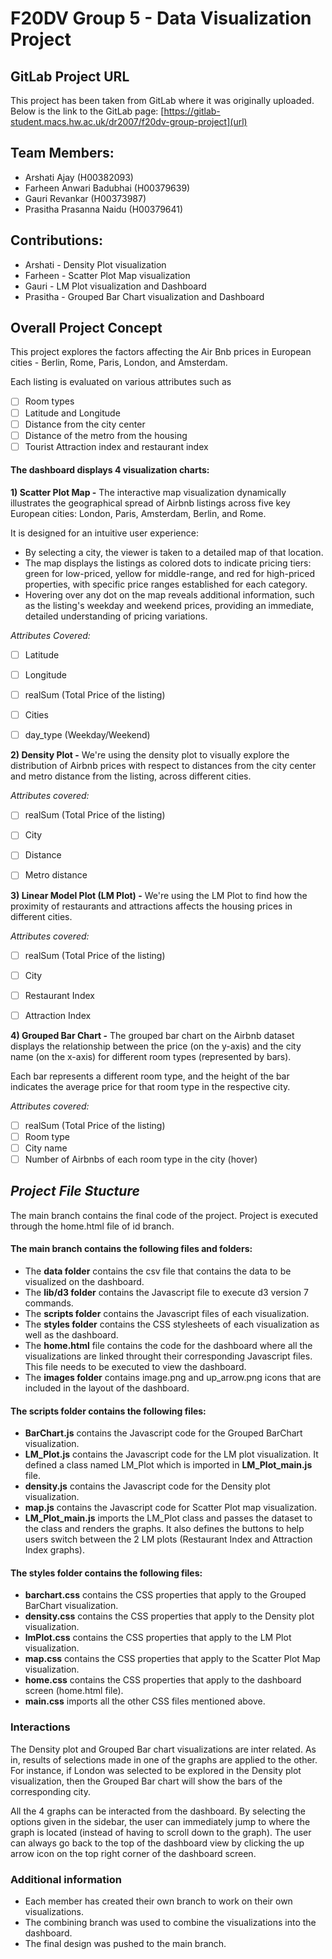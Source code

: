 # F20DV Group 5 - Data Visualization Project

## GitLab Project URL
This project has been taken from GitLab where it was originally uploaded. Below is the link to the GitLab page:
[https://gitlab-student.macs.hw.ac.uk/dr2007/f20dv-group-project](url)

## **Team Members:**
- Arshati Ajay (H00382093)
- Farheen Anwari Badubhai (H00379639)
- Gauri Revankar (H00373987)
- Prasitha Prasanna Naidu (H00379641)

## **Contributions:**
- Arshati - Density Plot visualization
- Farheen - Scatter Plot Map visualization
- Gauri - LM Plot visualization and Dashboard
- Prasitha - Grouped Bar Chart visualization and Dashboard

## **Overall Project Concept**

This project explores the factors affecting the Air Bnb prices in European cities - Berlin, Rome, Paris, London, and Amsterdam.

Each listing is evaluated on various attributes such as 
- [ ] Room types
- [ ] Latitude and Longitude
- [ ] Distance from the city center
- [ ] Distance of the metro from the housing
- [ ] Tourist Attraction index and restaurant index

#### The dashboard displays 4 visualization charts:

**1) Scatter Plot Map -**
The interactive map visualization dynamically illustrates the geographical spread of Airbnb listings across five key European cities: London, Paris, Amsterdam, Berlin, and Rome. 

It is designed for an intuitive user experience:
- By selecting a city, the viewer is taken to a detailed map of that location.
- The map displays the listings as colored dots to indicate pricing tiers: green for low-priced, yellow for middle-range, and red for high-priced properties, with specific price ranges established for each category.
- Hovering over any dot on the map reveals additional information, such as the listing's weekday and weekend prices, providing an immediate, detailed understanding of pricing variations.

_Attributes Covered:_
- [ ] Latitude
- [ ] Longitude
- [ ] realSum (Total Price of the listing)
- [ ] Cities
- [ ] day_type (Weekday/Weekend)


**2) Density Plot -**
We're using the density plot to visually explore the distribution of Airbnb prices with respect to distances from the city center and metro distance from the listing, across different cities.

_Attributes covered:_
- [ ] realSum (Total Price of the listing)
- [ ] City
- [ ] Distance
- [ ] Metro distance


**3) Linear Model Plot (LM Plot) -**
We're using the LM Plot to find how the proximity of restaurants and attractions affects the housing prices in different cities. 

_Attributes covered:_
- [ ] realSum (Total Price of the listing)
- [ ] City
- [ ] Restaurant Index
- [ ] Attraction Index


**4) Grouped Bar Chart -**
The grouped bar chart on the Airbnb dataset displays the relationship between the price (on the y-axis) and the city name (on the x-axis) for different room types (represented by bars). 

Each bar represents a different room type, and the height of the bar indicates the average price for that room type in the respective city.

_Attributes covered:_
- [ ] realSum (Total Price of the listing)
- [ ] Room type
- [ ] City name
- [ ] Number of Airbnbs of each room type in the city (hover)

## _**Project File Stucture**_

The main branch contains the final code of the project. Project is executed through the home.html file of id branch.

#### The main branch contains the following files and folders:
- The **data folder** contains the csv file that contains the data to be visualized on the dashboard.
- The **lib/d3 folder** contains the Javascript file to execute d3 version 7 commands. 
- The **scripts folder** contains the Javascript files of each visualization.
- The **styles folder** contains the CSS stylesheets of each visualization as well as the dashboard. 
- The **home.html** file contains the code for the dashboard where all the visualizations are linked throught their corresponding Javascript files. This file needs to be executed to view the dashboard.
- The **images folder** contains image.png and up_arrow.png icons that are included in the layout of the dashboard.

#### The scripts folder contains the following files:
- **BarChart.js** contains the Javascript code for the Grouped BarChart visualization.  
- **LM_Plot.js** contains the Javascript code for the LM plot visualization. It defined a class named LM_Plot which is imported in **LM_Plot_main.js** file.
- **density.js** contains the Javascript code for the Density plot visualization.
- **map.js** contains the Javascript code for Scatter Plot map visualization.
- **LM_Plot_main.js** imports the LM_Plot class and passes the dataset to the class and renders the graphs. It also defines the buttons to help users switch between the 2 LM plots (Restaurant Index and Attraction Index graphs).

#### The styles folder contains the following files:
- **barchart.css** contains the CSS  properties that apply to the Grouped BarChart visualization.
- **density.css** contains the CSS  properties that apply to the Density plot visualization.
- **lmPlot.css** contains the CSS  properties that apply to the LM Plot visualization.
- **map.css** contains the CSS  properties that apply to the Scatter Plot Map visualization.
- **home.css** contains the CSS  properties that apply to the dashboard screen (home.html file).
- **main.css** imports all the other CSS  files mentioned above.

### Interactions
The Density plot and Grouped Bar chart visualizations are inter related. As in, results of selections made in one of the graphs are applied to the other. For instance, if London was selected to be explored in the Density plot visualization, then the Grouped Bar chart will show the bars of the corresponding city. 

All the 4 graphs can be interacted from the dashboard. By selecting the options given in the sidebar, the user can immediately jump to where the graph is located (instead of having to scroll down to the graph). The user can always go back to the top of the dashboard view by clicking the up arrow icon on the top right corner of the dashboard screen.

### Additional information
- Each member has created their own branch to work on their own visualizations.
- The combining branch was used to combine the visualizations into the dashboard.
- The final design was pushed to the main branch.
